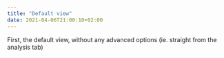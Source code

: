 ```yaml
---
title: "Default view"
date: 2021-04-06T21:00:10+02:00
---
```


First, the default view, without any advanced options (ie. straight from the analysis tab)